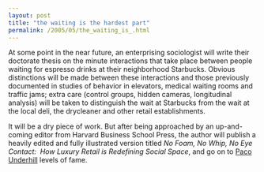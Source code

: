 ```yaml
---
layout: post
title: "the waiting is the hardest part"
permalink: /2005/05/the_waiting_is_.html
---
```


<p>At some point in the near future, an enterprising sociologist will
write their doctorate thesis on the minute interactions that take place
between people waiting for espresso drinks at their neighborhood
Starbucks. Obvious distinctions will be made between these interactions
and those previously documented in studies of behavior in elevators,
medical waiting rooms and traffic jams; extra care (control groups,
hidden cameras, longitudinal analysis) will be taken to distinguish the
wait at Starbucks from the wait at the local deli, the drycleaner and
other retail establishments.&nbsp; </p>

<p>
It will be a dry piece of work. But after being approached by an
up-and-coming editor from Harvard Business School Press, the author
will publish a heavily edited and fully illustrated version titled <em>No Foam, No Whip, No Eye Contact:&nbsp; How Luxury Retail is Redefining Social Space</em>, and go on to <a href="http://www.amazon.com/exec/obidos/ASIN/0684849143/statingtheobvioua">Paco Underhill</a> levels of fame.</p>


